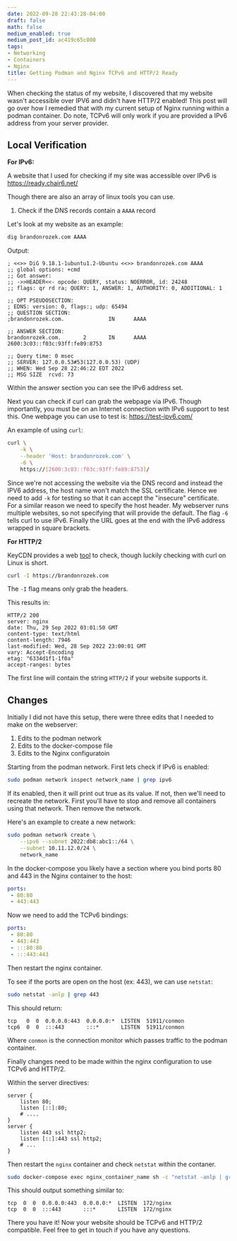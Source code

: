 ```yaml
---
date: 2022-09-28 22:43:28-04:00
draft: false
math: false
medium_enabled: true
medium_post_id: ac419c65c080
tags:
- Networking
- Containers
- Nginx
title: Getting Podman and Nginx TCPv6 and HTTP/2 Ready
---
```


When checking the status of my website, I discovered that my website wasn't accessible over IPV6 and didn't have HTTP/2 enabled! This post will go over how I remedied that with my current setup of Nginx running within a podman container. Do note, TCPv6 will only work if you are provided a IPv6 address from your server provider.

## Local Verification

**For IPv6:**

A website that I used for checking if my site was accessible over IPv6 is https://ready.chair6.net/

Though there are also an array of linux tools you can use.

1. Check if the DNS records contain a `AAAA` record

Let's look at my website as an example:

```bash
dig brandonrozek.com AAAA
```

Output:

```
; <<>> DiG 9.18.1-1ubuntu1.2-Ubuntu <<>> brandonrozek.com AAAA
;; global options: +cmd
;; Got answer:
;; ->>HEADER<<- opcode: QUERY, status: NOERROR, id: 24248
;; flags: qr rd ra; QUERY: 1, ANSWER: 1, AUTHORITY: 0, ADDITIONAL: 1

;; OPT PSEUDOSECTION:
; EDNS: version: 0, flags:; udp: 65494
;; QUESTION SECTION:
;brandonrozek.com.              IN      AAAA

;; ANSWER SECTION:
brandonrozek.com.       2       IN      AAAA    2600:3c03::f03c:93ff:fe89:8753

;; Query time: 0 msec
;; SERVER: 127.0.0.53#53(127.0.0.53) (UDP)
;; WHEN: Wed Sep 28 22:46:22 EDT 2022
;; MSG SIZE  rcvd: 73

```

Within the answer section you can see the IPv6 address set.

Next you can check if curl can grab the webpage via IPv6. Though importantly, you must be on an Internet connection with IPv6 support to test this. One webpage you can use to test is: https://test-ipv6.com/

An example of using `curl`:

```bash
curl \
    -k \
	--header 'Host: brandonrozek.com' \
    -6 \
    https://[2600:3c03::f03c:93ff:fe89:8753]/
```

Since we're not accessing the website via the DNS record and instead the IPV6 address, the host name won't match the SSL certificate. Hence we need to add `-k` for testing so that it can accept the "insecure" certificate. For a similar reason we need to specify the host header. My webserver runs multiple websites, so not specifying that will provide the default. The flag `-6` tells curl to use IPv6. Finally the URL goes at the end with the IPv6 address wrapped in square brackets.

**For HTTP/2**

KeyCDN provides a web [tool](https://tools.keycdn.com/http2-test) to check, though luckily checking with curl on Linux is short.

```bash
curl -I https://brandonrozek.com
```

The `-I` flag means only grab the headers.

This results in:

```
HTTP/2 200 
server: nginx
date: Thu, 29 Sep 2022 03:01:50 GMT
content-type: text/html
content-length: 7946
last-modified: Wed, 28 Sep 2022 23:00:01 GMT
vary: Accept-Encoding
etag: "6334d1f1-1f0a"
accept-ranges: bytes
```

The first line will contain the string `HTTP/2` if your website supports it.

## Changes

Initially I did not have this setup, there were three edits that I needed to make on the webserver:

1. Edits to the podman network
2. Edits to the docker-compose file
3. Edits to the Nginx configuratoin

Starting from the podman network. First lets check if IPv6 is enabled:

```bash
sudo podman network inspect network_name | grep ipv6
```

If its enabled, then it will print out true as its value. If not, then we'll need to recreate the network. First you'll have to stop and remove all containers using that network. Then remove the network.

Here's an example to create a new network:

```bash
sudo podman network create \
	--ipv6 --subnet 2022:db8:abc1::/64 \
	--subnet 10.11.12.0/24 \
	network_name
```

In the docker-compose you likely have a section where you bind ports 80 and 443 in the Nginx container to the host:

```yaml
ports:
 - 80:80
 - 443:443
```

Now we need to add the TCPv6 bindings:

```yaml
ports:
 - 80:80
 - 443:443
 - :::80:80
 - :::443:443
```

Then restart the nginx container.

To see if the ports  are open on the host (ex: 443), we can use `netstat`:

```bash
sudo netstat -anlp | grep 443
```

This should return:

```
tcp   0  0  0.0.0.0:443  0.0.0.0:*  LISTEN  51911/conmon        
tcp6  0  0  :::443       :::*       LISTEN  51911/conmon
```

Where `conmon` is the connection monitor which passes traffic to the podman container.

Finally changes need to be made within the nginx configuration to use TCPv6 and HTTP/2.

Within the server directives:

```nginx
server {
    listen 80;
    listen [::]:80;
	# ....
}
server {
    listen 443 ssl http2;
    listen [::]:443 ssl http2;
    # ...
}
```

Then restart the `nginx` container and check `netstat` within the contaner.

```bash
sudo docker-compose exec nginx_container_name sh -c "netstat -anlp | grep 443"
```

This should output something similar to:

```
tcp  0  0  0.0.0.0:443  0.0.0.0:*  LISTEN  172/nginx
tcp  0  0  :::443       :::*       LISTEN  172/nginx
```

There you have it! Now your website should be TCPv6 and HTTP/2 compatible. Feel free to get in touch if you have any questions.